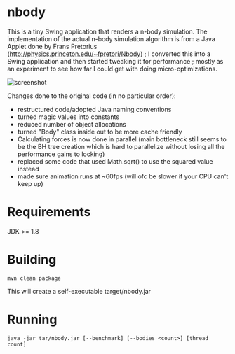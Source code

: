 # nbody
This is a tiny Swing application that renders a n-body simulation. The implementation of the actual n-body simulation algorithm 
is from a Java Applet done by Frans Pretorius (http://physics.princeton.edu/~fpretori/Nbody) ; I converted this into a Swing application
and then started tweaking it for performance ; mostly as an experiment to see how far I could get with doing micro-optimizations.

![screenshot](https://raw.github.com/toby1984/nbody/master/screenshot.png)

Changes done to the original code (in no particular order):

- restructured code/adopted Java naming conventions
- turned magic values into constants
- reduced number of object allocations
- turned "Body" class inside out to be more cache friendly
- Calculating forces is now done in parallel (main bottleneck still seems to be the BH tree creation which is hard to parallelize without losing all the performance gains to locking)
- replaced some code that used Math.sqrt() to use the squared value instead
- made sure animation runs at ~60fps (will ofc be slower if your CPU can't keep up)

# Requirements

JDK >= 1.8

# Building

    mvn clean package

This will create a self-executable target/nbody.jar 

# Running

    java -jar tar/nbody.jar [--benchmark] [--bodies <count>] [thread count]

